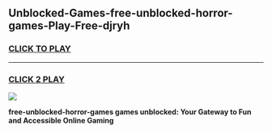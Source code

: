 
## Unblocked-Games-free-unblocked-horror-games-Play-Free-djryh
<h3>
<a href="https://premium76.site?title=free-unblocked-horror-games&ref=18A1">CLICK TO PLAY</a></h3>
<hr>

<h3>
<a href="https://premium76.site?title=free-unblocked-horror-games&ref=18A1">CLICK 2 PLAY</a>
  
</h3>

<a href="https://premium76.site?title=free-unblocked-horror-games&ref=18A1"><img src="https://clearcache.store/games.png"></a>


**free-unblocked-horror-games games unblocked: Your Gateway to Fun and Accessible Online Gaming**
